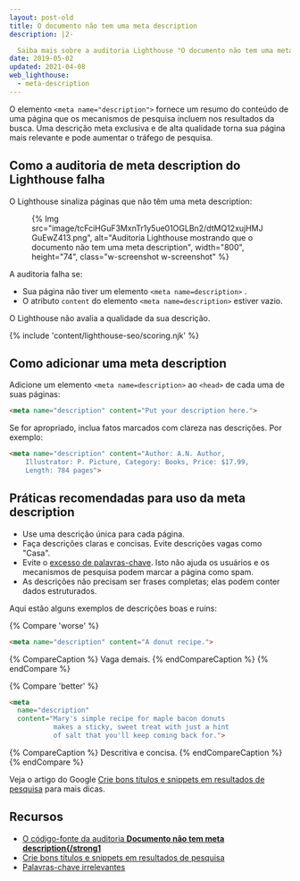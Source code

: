 ```yaml
---
layout: post-old
title: O documento não tem uma meta description
description: |2-

  Saiba mais sobre a auditoria Lighthouse "O documento não tem uma meta description".
date: 2019-05-02
updated: 2021-04-08
web_lighthouse:
  - meta-description
---
```


O elemento `<meta name="description">` fornece um resumo do conteúdo de uma página que os mecanismos de pesquisa incluem nos resultados da busca. Uma descrição meta exclusiva e de alta qualidade torna sua página mais relevante e pode aumentar o tráfego de pesquisa.

## Como a auditoria de meta description do Lighthouse falha

O Lighthouse sinaliza páginas que não têm uma meta description:

<figure class="w-figure">   {% Img src="image/tcFciHGuF3MxnTr1y5ue01OGLBn2/dtMQ12xujHMJGuEwZ413.png", alt="Auditoria Lighthouse mostrando que o documento não tem uma meta description", width="800", height="74", class="w-screenshot w-screenshot" %}</figure>

A auditoria falha se:

- Sua página não tiver um elemento `<meta name=description>` .
- O atributo `content` do elemento `<meta name=description>` estiver vazio.

O Lighthouse não avalia a qualidade da sua descrição.

{% include 'content/lighthouse-seo/scoring.njk' %}

## Como adicionar uma meta description

Adicione um elemento `<meta name=description>` ao `<head>` de cada uma de suas páginas:

```html
<meta name="description" content="Put your description here.">
```

Se for apropriado, inclua fatos marcados com clareza nas descrições. Por exemplo:

```html
<meta name="description" content="Author: A.N. Author,
    Illustrator: P. Picture, Category: Books, Price: $17.99,
    Length: 784 pages">
```

## Práticas recomendadas para uso da meta description

- Use uma descrição única para cada página.
- Faça descrições claras e concisas. Evite descrições vagas como "Casa".
- Evite o [excesso de palavras-chave](https://support.google.com/webmasters/answer/66358). Isto não ajuda os usuários e os mecanismos de pesquisa podem marcar a página como spam.
- As descrições não precisam ser frases completas; elas podem conter dados estruturados.

Aqui estão alguns exemplos de descrições boas e ruins:

{% Compare 'worse' %}

```html
<meta name="description" content="A donut recipe.">
```

{% CompareCaption %} Vaga demais. {% endCompareCaption %} {% endCompare %}

{% Compare 'better' %}

```html
<meta
  name="description"
  content="Mary's simple recipe for maple bacon donuts
           makes a sticky, sweet treat with just a hint
           of salt that you'll keep coming back for.">
```

{% CompareCaption %} Descritiva e concisa. {% endCompareCaption %} {% endCompare %}

Veja o artigo do Google [Crie bons títulos e snippets em resultados de pesquisa](https://support.google.com/webmasters/answer/35624#1) para mais dicas.

## Recursos

- [O código-fonte da auditoria **Documento não tem meta description{/strong1**](https://github.com/GoogleChrome/lighthouse/blob/master/lighthouse-core/audits/seo/meta-description.js)
- [Crie bons títulos e snippets em resultados de pesquisa](https://support.google.com/webmasters/answer/35624#1)
- [Palavras-chave irrelevantes](https://support.google.com/webmasters/answer/66358)

